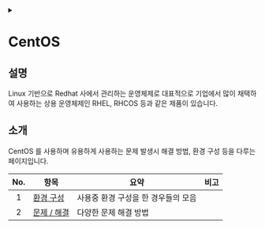 <link rel="stylesheet" type="text/css" href="/css/header.css">
<link rel="stylesheet" type="text/css" href="/css/bootstrap/5.3.0-alpha1/bootstrap.css">
<div class="sticky-top bg-white pt-1 pb-2" id="header-div-max"></div>
<details id="display-none"><summary></summary>
  <script src="/js/header.js" defer="defer"></script>
  <script src="/js/bootstrap/5.3.0-alpha1/bootstrap.bundle.js" defer="defer"></script>
</details>

# CentOS
## 설명
Linux 기반으로 Redhat 사에서 관리하는 운영체제로 대표적으로 기업에서 많이 채택하여 사용하는 상용 운영체제인 RHEL, RHCOS 등과 같은 제품이 있습니다.

## 소개
CentOS 를 사용하며 유용하게 사용하는 문제 발생시 해결 방법, 환경 구성 등을 다루는 페이지입니다.


| No. | 항목 | 요약 | 비고 |
| :---: | --- | --- | --- |
| 1 | [환경 구성](./configurations/ "https://max-jayee.github.io/operating_systems/centos/configurations") | 사용중 환경 구성을 한 경우들의 모음 | |
| 2 | [문제 / 해결](./trouble_shooting/ "https://max-jayee.github.io/operating_systems/centos/trouble_shooting") | 다양한 문제 해결 방법 | |
